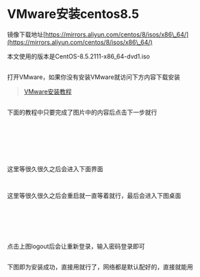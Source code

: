 # VMware安装centos8.5

镜像下载地址[https://mirrors.aliyun.com/centos/8/isos/x86\_64/](https://mirrors.aliyun.com/centos/8/isos/x86\_64/)

本文使用的版本是CentOS-8.5.2111-x86\_64-dvd1.iso

<figure><img src="../.gitbook/assets/I)T7]9UQF&#x60;3J2K$5_49[IQG.png" alt=""><figcaption></figcaption></figure>

打开VMware，如果你没有安装VMware就访问下方内容下载安装

> [VMware安装教程](/VMware/VMware.md)

<figure><img src="../.gitbook/assets/[}3CU$&#x60;4~CC&#x60;RTD{XSM9Y)H.png" alt=""><figcaption></figcaption></figure>

下面的教程中只要完成了图片中的内容后点击下一步就行

<figure><img src="../.gitbook/assets/&#x60;&#x60;WK}H0LQR%]VS{B3)$9CGM.png" alt=""><figcaption></figcaption></figure>

<figure><img src="../.gitbook/assets/_@RG&#x60;RY2_X@M_WQWK6KDCWR.png" alt=""><figcaption></figcaption></figure>

<figure><img src="../.gitbook/assets/I~LAGWXPNBQG9UGE~CFI_YX.png" alt=""><figcaption></figcaption></figure>

<figure><img src="../.gitbook/assets/80[B_JZ~[N%7ZGIO5LPC336.png" alt=""><figcaption></figcaption></figure>

<figure><img src="../.gitbook/assets/2GR~2JTLEEK1JL&#x60;5)A8QA65.png" alt=""><figcaption></figcaption></figure>

<figure><img src="../.gitbook/assets/D55HZERW6F{E)X@1ELJ]$3Q.png" alt=""><figcaption></figcaption></figure>

<figure><img src="../.gitbook/assets/1Q)2_O$2T5@YX{WP0K%X(9R.png" alt=""><figcaption></figcaption></figure>

这里等很久很久之后会进入下面界面

<figure><img src="../.gitbook/assets/[3J{YSOS_BF%3U]0B{{(52L.png" alt=""><figcaption></figcaption></figure>

<figure><img src="../.gitbook/assets/Q1PG7EN~@UTUU~ZE2RBQPHF.png" alt=""><figcaption></figcaption></figure>

这里等很久很久之后会重启就一直等着就行，最后会进入下图桌面

<figure><img src="../.gitbook/assets/42Q)ZA4{&#x60;U]CFT8K77~OTPY.png" alt=""><figcaption></figcaption></figure>

<figure><img src="../.gitbook/assets/[4F]UC)WQM3U7JSAIOO)M)Q.png" alt=""><figcaption></figcaption></figure>

<figure><img src="../.gitbook/assets/5_X7E@6IZ8M~LE53XENZSIQ.png" alt=""><figcaption></figcaption></figure>

<figure><img src="../.gitbook/assets/%C5H9RE$P)8K_ZLV(N8A3YS.png" alt=""><figcaption></figcaption></figure>

<figure><img src="../.gitbook/assets/IQU&#x60;L&#x60;1O[D&#x60;3)5J@3)3M(40.png" alt=""><figcaption></figcaption></figure>

<figure><img src="../.gitbook/assets/1GXB09OD$HML&#x60;J9RF)U1]2B.png" alt=""><figcaption></figcaption></figure>

点击上图logout后会让重新登录，输入密码登录即可

<figure><img src="../.gitbook/assets/38)$@%3GN&#x60;FK$710A(G__N2.png" alt=""><figcaption></figcaption></figure>

下图即为安装成功，直接用就行了，网络都是默认配好的，直接就能用

<figure><img src="../.gitbook/assets/D@B[NHNT@D@T3FJW}_H1EXI (1).png" alt=""><figcaption></figcaption></figure>
